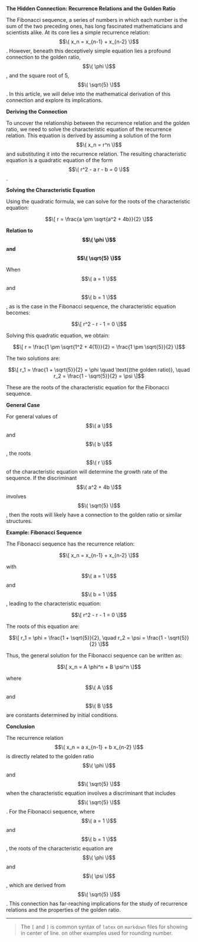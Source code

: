 **The Hidden Connection: Recurrence Relations and the Golden Ratio**

The Fibonacci sequence, a series of numbers in which each number is the sum of the two preceding ones, has long fascinated mathematicians and scientists alike. At its core lies a simple recurrence relation: $$\( x_n = x_{n-1} + x_{n-2} \)$$. However, beneath this deceptively simple equation lies a profound connection to the golden ratio, $$\( \phi \)$$, and the square root of 5, $$\( \sqrt{5} \)$$. In this article, we will delve into the mathematical derivation of this connection and explore its implications.

**Deriving the Connection**

To uncover the relationship between the recurrence relation and the golden ratio, we need to solve the characteristic equation of the recurrence relation. This equation is derived by assuming a solution of the form $$\( x_n = r^n \)$$ and substituting it into the recurrence relation. The resulting characteristic equation is a quadratic equation of the form $$\( r^2 - a r - b = 0 \)$$.

**Solving the Characteristic Equation**

Using the quadratic formula, we can solve for the roots of the characteristic equation:

$$\[ r = \frac{a \pm \sqrt{a^2 + 4b}}{2} \]$$

**Relation to $$\( \phi \)$$ and $$\( \sqrt{5} \)$$**

When $$\( a = 1 \)$$ and $$\( b = 1 \)$$, as is the case in the Fibonacci sequence, the characteristic equation becomes:

$$\[ r^2 - r - 1 = 0 \]$$

Solving this quadratic equation, we obtain:

$$\[ r = \frac{1 \pm \sqrt{1^2 + 4(1)}}{2} = \frac{1 \pm \sqrt{5}}{2} \]$$

The two solutions are:

$$\[ r_1 = \frac{1 + \sqrt{5}}{2} = \phi \quad \text{(the golden ratio)}, \quad r_2 = \frac{1 - \sqrt{5}}{2} = \psi \]$$

These are the roots of the characteristic equation for the Fibonacci sequence.

**General Case**

For general values of $$\( a \)$$ and $$\( b \)$$, the roots $$\( r \)$$ of the characteristic equation will determine the growth rate of the sequence. If the discriminant $$\( a^2 + 4b \)$$ involves $$\( \sqrt{5} \)$$, then the roots will likely have a connection to the golden ratio or similar structures.

**Example: Fibonacci Sequence**

The Fibonacci sequence has the recurrence relation:

$$\[ x_n = x_{n-1} + x_{n-2} \]$$

with $$\( a = 1 \)$$ and $$\( b = 1 \)$$, leading to the characteristic equation:

$$\[ r^2 - r - 1 = 0 \]$$

The roots of this equation are:

$$\[ r_1 = \phi = \frac{1 + \sqrt{5}}{2}, \quad r_2 = \psi = \frac{1 - \sqrt{5}}{2} \]$$

Thus, the general solution for the Fibonacci sequence can be written as:

$$\[ x_n = A \phi^n + B \psi^n \]$$

where $$\( A \)$$ and $$\( B \)$$ are constants determined by initial conditions.

**Conclusion**

The recurrence relation $$\( x_n = a x_{n-1} + b x_{n-2} \)$$ is directly related to the golden ratio $$\( \phi \)$$ and $$\( \sqrt{5} \)$$ when the characteristic equation involves a discriminant that includes $$\( \sqrt{5} \)$$. For the Fibonacci sequence, where $$\( a = 1 \)$$ and $$\( b = 1 \)$$, the roots of the characteristic equation are $$\( \phi \)$$ and $$\( \psi \)$$, which are derived from $$\( \sqrt{5} \)$$. This connection has far-reaching implications for the study of recurrence relations and the properties of the golden ratio.

---

> The `[` and `]` is common syntax of `latex` on `markdown` files for showing in center of line. on other examples used for rounding number.
